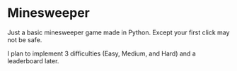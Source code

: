 # Minesweeper
Just a basic minesweeper game made in Python. Except your first click may not be safe. 

I plan to implement 3 difficulties (Easy, Medium, and Hard) and a leaderboard later. 

